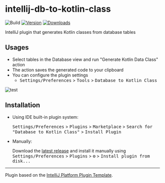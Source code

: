 # intellij-db-to-kotlin-class

![Build](https://github.com/t-kameyama/intellij-db-to-kotlin-class/workflows/Build/badge.svg)
[![Version](https://img.shields.io/jetbrains/plugin/v/PLUGIN_ID.svg)](https://plugins.jetbrains.com/plugin/PLUGIN_ID)
[![Downloads](https://img.shields.io/jetbrains/plugin/d/PLUGIN_ID.svg)](https://plugins.jetbrains.com/plugin/PLUGIN_ID)

<!-- Plugin description -->
IntelliJ plugin that generates Kotlin classes from database tables

## Usages
- Select tables in the Database view and run "Generate Kotlin Data Class" action
- The action saves the generated code to your clipboard
- You can configure the plugin settings
  - <kbd>Settings/Preferences</kbd> > <kbd>Tools</kbd> > <kbd>Database to Kotlin Class</kbd>
<!-- Plugin description end -->

![test](https://user-images.githubusercontent.com/1121855/153991625-f4ea3e16-16cf-4d72-8994-852cd33ce8de.gif)

## Installation
- Using IDE built-in plugin system:
  
  <kbd>Settings/Preferences</kbd> > <kbd>Plugins</kbd> > <kbd>Marketplace</kbd> > <kbd>Search for "Database to Kotlin Class"</kbd> >
  <kbd>Install Plugin</kbd>
  
- Manually:

  Download the [latest release](https://github.com/t-kameyama/intellij-db-to-kotlin-class/releases/latest) and install it manually using
  <kbd>Settings/Preferences</kbd> > <kbd>Plugins</kbd> > <kbd>⚙️</kbd> > <kbd>Install plugin from disk...</kbd>


---
Plugin based on the [IntelliJ Platform Plugin Template][template].

[template]: https://github.com/JetBrains/intellij-platform-plugin-template
